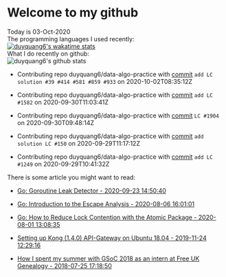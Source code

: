 # Welcome to my github 
Today is 03-Oct-2020\
The programming languages I used recently:\
[![duyquang6's wakatime stats](https://github-readme-stats.vercel.app/api/wakatime?username=duyquang6)](https://github.com/anuraghazra/github-readme-stats)\
What I do recently on github:\
![duyquang6's github stats](https://github-readme-stats.vercel.app/api?username=duyquang6&layout=compact&theme=dark&hide=stars,prs,contribs,issues)

 - Contributing repo duyquang6/data-algo-practice with [commit](https://github.com/duyquang6/data-algo-practice/commit/562eb2585bc31c5bb129906e59b741fa2e0ed1cc) `add LC solution #39 #414 #581 #859 #933` on  2020-10-02T08:35:12Z

 - Contributing repo duyquang6/data-algo-practice with [commit](https://github.com/duyquang6/data-algo-practice/commit/a39b2b3368f2828b732544190998e1a514eb82da) `add LC #1582` on  2020-09-30T11:03:41Z

 - Contributing repo duyquang6/data-algo-practice with [commit](https://github.com/duyquang6/data-algo-practice/commit/0e726ef06b87e277bc3c0c537e713649531d22aa) `LC #1904` on  2020-09-30T09:48:14Z

 - Contributing repo duyquang6/data-algo-practice with [commit](https://github.com/duyquang6/data-algo-practice/commit/ed06be40dd84f0492c237b90349ca9fa2f86e43a) `add solution LC #150` on  2020-09-29T11:17:12Z

 - Contributing repo duyquang6/data-algo-practice with [commit](https://github.com/duyquang6/data-algo-practice/commit/98f042c0f0b96b2c13eede021f0775502797e73b) `add LC #1249` on  2020-09-29T10:41:32Z

There is some article you might want to read:

 - [Go: Goroutine Leak Detector - 2020-09-23 14:50:40](https://medium.com/a-journey-with-go/go-goroutine-leak-detector-61a949beb88?source=rss-f26b90a8ca4b------2)

 - [Go: Introduction to the Escape Analysis - 2020-08-06 16:01:01](https://medium.com/a-journey-with-go/go-introduction-to-the-escape-analysis-f7610174e890?source=rss-f26b90a8ca4b------2)

 - [Go: How to Reduce Lock Contention with the Atomic Package - 2020-08-01 13:08:35](https://medium.com/a-journey-with-go/go-how-to-reduce-lock-contention-with-the-atomic-package-ba3b2664b549?source=rss-f26b90a8ca4b------2)

 - [Setting up Kong (1.4.0) API-Gateway on Ubuntu 18.04 - 2019-11-24 12:29:16](https://medium.com/@sudarakayasindu/setting-up-kong-1-4-0-api-gateway-on-ubuntu-18-04-a44d65166123?source=rss-1a65837801e2------2)

 - [How I spent my summer with GSoC 2018 as an intern at Free UK Genealogy - 2018-07-25 17:18:50](https://medium.com/@sudarakayasindu/how-i-spent-my-summer-with-gsoc-2018-as-an-intern-of-free-uk-genealogy-245f7871a886?source=rss-1a65837801e2------2)

